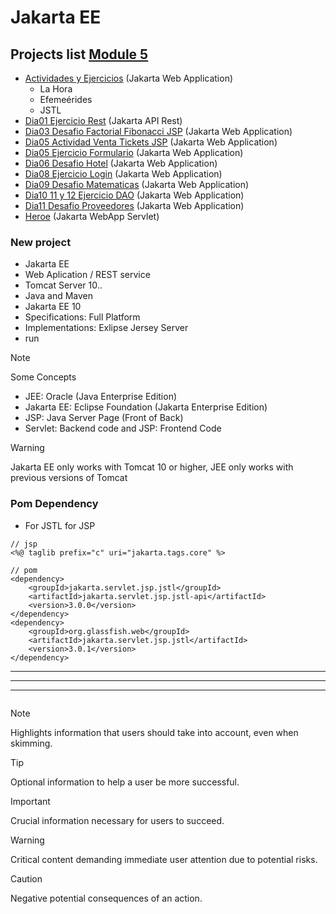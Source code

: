 # Jakarta EE

## Projects list [Module 5](https://github.com/TheNefelin/TalentoDigital_Java_2024/tree/main/M5)
- [Actividades y Ejercicios](https://github.com/TheNefelin/TalentoDigital_Java_2024/tree/main/M5/Actividades) (Jakarta Web Application)
    * La Hora
    * Efemeérides
    * JSTL
- [Dia01 Ejercicio Rest](https://github.com/TheNefelin/TalentoDigital_Java_2024/tree/main/M5/Dia01_Demo) (Jakarta API Rest)
- [Dia03 Desafio Factorial Fibonacci JSP](https://github.com/TheNefelin/TalentoDigital_Java_2024/tree/main/M5/Dia03_DesafioJSP) (Jakarta Web Application)
- [Dia05 Actividad Venta Tickets JSP](https://github.com/TheNefelin/TalentoDigital_Java_2024/tree/main/M5/Dia05_Actividad_Venta_Tickets) (Jakarta Web Application)
- [Dia05 Ejercicio Formulario](https://github.com/TheNefelin/TalentoDigital_Java_2024/tree/main/M5/Dia05_Ejercicio_Formulario) (Jakarta Web Application)
- [Dia06 Desafio Hotel](https://github.com/TheNefelin/TalentoDigital_Java_2024/tree/main/M5/Dia06_Desafio_Hotel) (Jakarta Web Application)
- [Dia08 Ejercicio Login](https://github.com/TheNefelin/TalentoDigital_Java_2024/tree/main/M5/Dia08_Ejercicio_Login) (Jakarta Web Application)
- [Dia09 Desafio Matematicas](https://github.com/TheNefelin/TalentoDigital_Java_2024/tree/main/M5/Dia09_Desafio_Matematicas) (Jakarta Web Application)
- [Dia10 11 y 12 Ejercicio DAO](https://github.com/TheNefelin/TalentoDigital_Java_2024/tree/main/M5/Dia10_Ejercicio_DAO) (Jakarta Web Application)
- [Dia11 Desafio Proveedores](https://github.com/TheNefelin/TalentoDigital_Java_2024/tree/main/M5/Dia11_Desafio_Proveedores) (Jakarta Web Application)
- [Heroe](https://github.com/TheNefelin/TalentoDigital_Java_2024/tree/main/M5/Heroe) (Jakarta WebApp Servlet)

### New project
- Jakarta EE
- Web Aplication / REST service
- Tomcat Server 10..
- Java and Maven
- Jakarta EE 10
- Specifications: Full Platform
- Implementations: Exlipse Jersey Server
- run

> [!NOTE]
> Some Concepts
* JEE: Oracle (Java Enterprise Edition)
* Jakarta EE: Eclipse Foundation (Jakarta Enterprise Edition)
* JSP: Java Server Page (Front of Back)
* Servlet: Backend code and JSP: Frontend Code

> [!WARNING]
> Jakarta EE only works with Tomcat 10 or higher, JEE only works with previous versions of Tomcat

### Pom Dependency
* For JSTL for JSP
```
// jsp
<%@ taglib prefix="c" uri="jakarta.tags.core" %>

// pom
<dependency>
    <groupId>jakarta.servlet.jsp.jstl</groupId>
    <artifactId>jakarta.servlet.jsp.jstl-api</artifactId>
    <version>3.0.0</version>
</dependency>
<dependency>
    <groupId>org.glassfish.web</groupId>
    <artifactId>jakarta.servlet.jsp.jstl</artifactId>
    <version>3.0.1</version>
</dependency>
```

<hr>
<hr>
<hr>

```
```

> [!NOTE]  
> Highlights information that users should take into account, even when skimming.

> [!TIP]
> Optional information to help a user be more successful.

> [!IMPORTANT]  
> Crucial information necessary for users to succeed.

> [!WARNING]  
> Critical content demanding immediate user attention due to potential risks.

> [!CAUTION]
> Negative potential consequences of an action.